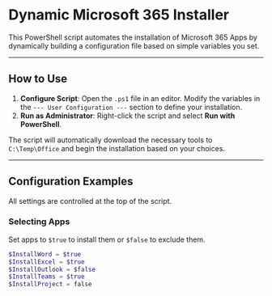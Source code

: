 # Dynamic Microsoft 365 Installer

This PowerShell script automates the installation of Microsoft 365 Apps by dynamically building a configuration file based on simple variables you set.

---

## How to Use

1.  **Configure Script**: Open the `.ps1` file in an editor. Modify the variables in the `--- User Configuration ---` section to define your installation.
2.  **Run as Administrator**: Right-click the script and select **Run with PowerShell**.

The script will automatically download the necessary tools to `C:\Temp\Office` and begin the installation based on your choices.

---

## Configuration Examples

All settings are controlled at the top of the script.

### Selecting Apps

Set apps to `$true` to install them or `$false` to exclude them.

```powershell
$InstallWord = $true
$InstallExcel = $true
$InstallOutlook = $false
$InstallTeams = $true
$InstallProject = false